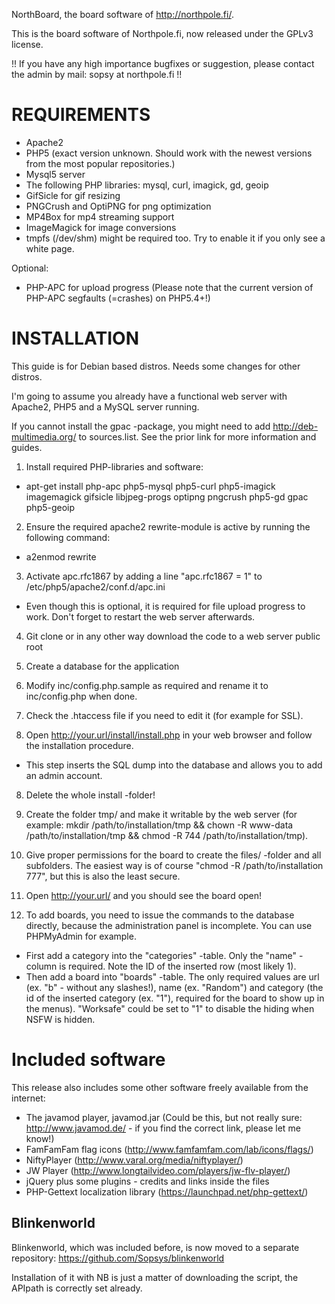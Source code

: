 NorthBoard, the board software of http://northpole.fi/.

This is the board software of Northpole.fi, now released under the GPLv3 license.

!! If you have any high importance bugfixes or suggestion, please contact the admin by mail: sopsy at northpole.fi !!


REQUIREMENTS
============

- Apache2
- PHP5 (exact version unknown. Should work with the newest versions from the most popular repositories.)
- Mysql5 server
- The following PHP libraries: mysql, curl, imagick, gd, geoip
- GifSicle for gif resizing
- PNGCrush and OptiPNG for png optimization
- MP4Box for mp4 streaming support
- ImageMagick for image conversions
- tmpfs (/dev/shm) might be required too. Try to enable it if you only see a white page.

Optional:
- PHP-APC for upload progress (Please note that the current version of PHP-APC segfaults (=crashes) on PHP5.4+!)

INSTALLATION
============
This guide is for Debian based distros. Needs some changes for other distros.

I'm going to assume you already have a functional web server with Apache2, PHP5 and a MySQL server running.

If you cannot install the gpac -package, you might need to add http://deb-multimedia.org/ to sources.list. See the prior link for more information and guides.

1. Install required PHP-libraries and software:
  - apt-get install php-apc php5-mysql php5-curl php5-imagick imagemagick gifsicle libjpeg-progs optipng pngcrush php5-gd gpac php5-geoip

2. Ensure the required apache2 rewrite-module is active by running the following command:
  - a2enmod rewrite

3. Activate apc.rfc1867 by adding a line "apc.rfc1867 = 1" to /etc/php5/apache2/conf.d/apc.ini
  - Even though this is optional, it is required for file upload progress to work. Don't forget to restart the web server afterwards.

4. Git clone or in any other way download the code to a web server public root

5. Create a database for the application

6. Modify inc/config.php.sample as required and rename it to inc/config.php when done.

7. Check the .htaccess file if you need to edit it (for example for SSL).

7. Open http://your.url/install/install.php in your web browser and follow the installation procedure.
  - This step inserts the SQL dump into the database and allows you to add an admin account.

8. Delete the whole install -folder!

9. Create the folder tmp/ and make it writable by the web server (for example: mkdir /path/to/installation/tmp && chown -R www-data /path/to/installation/tmp && chmod -R 744 /path/to/installation/tmp).

10. Give proper permissions for the board to create the files/ -folder and all subfolders. The easiest way is of course "chmod -R /path/to/installation 777", but this is also the least secure.

11. Open http://your.url/ and you should see the board open!

12. To add boards, you need to issue the commands to the database directly, because the administration panel is incomplete. You can use PHPMyAdmin for example.
  - First add a category into the "categories" -table. Only the "name" -column is required. Note the ID of the inserted row (most likely 1).
  - Then add a board into "boards" -table. The only required values are url (ex. "b" - without any slashes!), name (ex. "Random") and category (the id of the inserted category (ex. "1"), required for the board to show up in the menus). "Worksafe" could be set to "1" to disable the hiding when NSFW is hidden.


Included software
=================
This release also includes some other software freely available from the internet:
- The javamod player, javamod.jar (Could be this, but not really sure: http://www.javamod.de/ - if you find the correct link, please let me know!)
- FamFamFam flag icons (http://www.famfamfam.com/lab/icons/flags/)
- NiftyPlayer (http://www.varal.org/media/niftyplayer/)
- JW Player (http://www.longtailvideo.com/players/jw-flv-player/)
- jQuery plus some plugins - credits and links inside the files
- PHP-Gettext localization library (https://launchpad.net/php-gettext/)

Blinkenworld
------------
Blinkenworld, which was included before, is now moved to a separate repository: https://github.com/Sopsys/blinkenworld

Installation of it with NB is just a matter of downloading the script, the APIpath is correctly set already.
